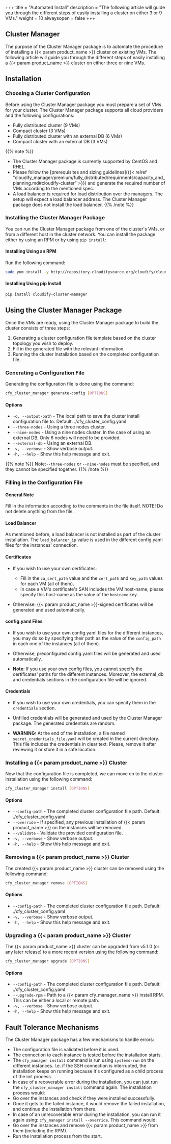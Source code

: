 +++
title = "Automated Install"
description = "The following article will guide you through the different steps of easily installing a cluster on either 3 or 9 VMs."
weight = 10
alwaysopen = false
+++

## Cluster Manager
The purpose of the Cluster Manager package is to automate the procedure of installing a {{< param product_name >}}
cluster on existing VMs. The following article will guide you through the different steps of
easily installing a {{< param product_name >}} cluster on either three or nine VMs.

## Installation

### Choosing a Cluster Configuration
Before using the  Cluster Manager package you must prepare a set of VMs for your cluster.
The Cluster Manager package supports all cloud providers and the following configurations:

* Fully distributed cluster (9 VMs)
* Compact cluster (3 VMs)
* Fully distributed cluster with an external DB (6 VMs)
* Compact cluster with an external DB (3 VMs)

{{% note %}}
* The Cluster Manager package is currently supported by CentOS and RHEL.
* Please follow the [prerequisites and sizing guidelines]({{< relref "cloudify_manager/premium/fully_distributed/requirments/capacity_and_planning.md#cloudify-cluster" >}})
and generate the required number of VMs according to the mentioned spec.
* A load balancer is required for load distribution over the managers. The setup will expect a load balancer address. The Cluster Manager package does not install the load balancer.
{{% /note %}}


### Installing the Cluster Manager Package
You can run the Cluster Manager package from one of the cluster's VMs, or from a different host in the
cluster network. You can install the package either by using an RPM or by using `pip install`:

#### Installing Using an RPM
Run the following command:
```bash
sudo yum install -y http://repository.cloudifysource.org/cloudify/cloudify-cluster-manager/1.0.13/ga-release/cloudify-cluster-manager-1.0.13-ga.el7.x86_64.rpm
```

#### Installing Using pip Install
```bash
pip install cloudify-cluster-manager
```

## Using the Cluster Manager Package
Once the VMs are ready, using the Cluster Manager package to build the cluster consists of three steps:

1. Generating a cluster configuration file template based on the cluster topology you wish to deploy.
2. Fill in the generated file with the relevant information.
3. Running the cluster installation based on the completed configuration file.

### Generating a Configuration File
Generating the configuration file is done using the command:

```bash
cfy_cluster_manager generate-config [OPTIONS]
```

#### Options

* `-o, --output-path` - The local path to save the cluster install configuration file to.
                        Default: ./cfy_cluster_config.yaml
* `--three-nodes` - Using a three nodes cluster.
* `--nine-nodes` - Using a nine nodes cluster. In the case of using an
                   external DB, Only 6 nodes will need to be provided.
* `--external-db` - Using an external DB.
* `-v, --verbose` - Show verbose output.
* `-h, --help` - Show this help message and exit.

{{% note %}}
Note:`--three-nodes` or `--nine-nodes` must be specified, and they cannot be specified together.
{{% /note %}}

### Filling in the Configuration File

#### General Note
Fill in the information according to the comments in the file itself.
NOTE! Do not delete anything from the file.

#### Load Balancer
As mentioned before, a load balancer is not installed as part of the cluster installation.
The `load_balancer_ip` value is used in the different config.yaml files for the instances' connection.

#### Certificates
* If you wish to use your own certificates:
    * Fill in the `ca_cert_path` value and the `cert_path` and `key_path` values for each VM (all of them).
    * In case a VM's certificate's SAN includes the VM host-name, please specify this host-name as the value
      of the `hostname` key.

* Otherwise: {{< param product_name >}}-signed certificates will be generated and used automatically.

#### config.yaml Files
* If you wish to use your own config.yaml files for the different instances, you may
do so by specifying their path as the value of the `config_path` in each one of the instances (all of them).

* Otherwise, preconfigured config.yaml files will be generated and used automatically.

* **Note**: If you use your own config files, you cannot specify the certificates' paths for the different instances.
Moreover, the external_db and credentials sections in the configuration file will be ignored.

#### Credentials
* If you wish to use your own credentials, you can specify them in the `credentials` section.

* Unfilled credentials will be generated and used by the Cluster Manager package. The generated credentials
are random.

* **WARNING:** At the end of the installation, a file named `secret_credentials_file.yaml` will be created in the current directory.
This file includes the credentials in clear text. Please, remove it after reviewing it or store it in a safe location.   

### Installing a {{< param product_name >}} Cluster
Now that the configuration file is completed, we can move on to the cluster installation using the
following command:

```bash
cfy_cluster_manager install [OPTIONS]
```

#### Options
* `--config-path` - The completed cluster configuration file path. Default: ./cfy_cluster_config.yaml
* `--override` - If specified, any previous installation of {{< param product_name >}} on the instances will be removed.
* `--validate` - Validate the provided configuration file.
* `-v, --verbose` - Show verbose output.
* `-h, --help` - Show this help message and exit.

### Removing a {{< param product_name >}} Cluster
The created {{< param product_name >}} cluster can be removed using the following command:

```bash
cfy_cluster_manager remove [OPTIONS]
```

#### Options
* `--config-path` - The completed cluster configuration file path. Default: ./cfy_cluster_config.yaml
* `-v, --verbose` - Show verbose output.
* `-h, --help` - Show this help message and exit.

### Upgrading a {{< param product_name >}} Cluster
The {{< param product_name >}} cluster can be upgraded from v5.1.0 (or any later release) to a more recent version using the following command:

```bash
cfy_cluster_manager upgrade [OPTIONS]
```

#### Options
* `--config-path` - The completed cluster configuration file path. Default: ./cfy_cluster_config.yaml
* `--upgrade-rpm` - Path to a {{< param cfy_manager_name >}} install RPM. This can be either a local or remote path.  
* `-v, --verbose` - Show verbose output.
* `-h, --help` - Show this help message and exit.

## Fault Tolerance Mechanisms
The Cluster Manager package has a few mechanisms to handle errors:

* The configuration file is validated before it is used.
* The connection to each instance is tested before the installation starts.
* The `cfy_manager install` command is run using `systemd-run` on the different instances. I.e. if the SSH connection is interrupted, the installation keeps on running because it's configured as a child process of the init process.
* In case of a recoverable error during the installation, you can just run the `cfy_cluster_manager install` command again. The installation process would:
 * Go over the instances and check if they were installed successfully.
 * Once it gets to the failed instance, it would remove the failed installation, and continue the installation from there.
* In case of an unrecoverable error during the installation, you can run it again using: `cfy_manager install --override`. This command would:
 * Go over the instances and remove {{< param product_name >}} from them (including the RPM).
 * Run the installation process from the start.

